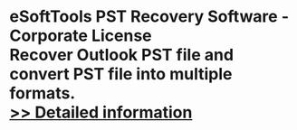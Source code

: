 # eSoftTools PST Recovery Software - Corporate License<br />Recover Outlook PST file and convert PST file into multiple formats.<br />[>> Detailed information](https://secure.shareit.com/shareit/product.html?productid=300877993&affiliateid=200057808)